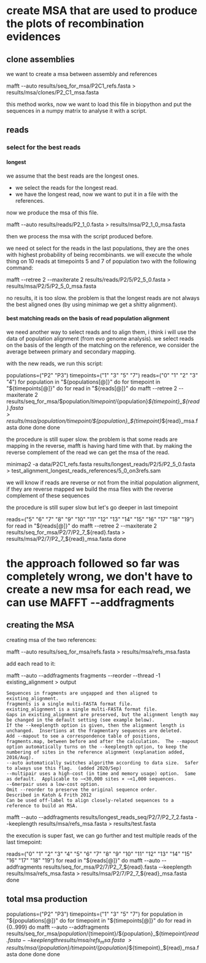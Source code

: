 # create MSA that are used to produce the plots of recombination evidences 

## clone assemblies

we want to create a msa between assembly and references

mafft --auto results/seq_for_msa/P2C1_refs.fasta > results/msa/clones/P2_C1_msa.fasta

this method works, now we want to load this file in biopython and put the sequences in a numpy matrix to analyse it with a script.

## reads

### select for the best reads

#### longest

we assume that the best reads are the longest ones.
- we select the reads for the longest read.
- we have the longest read, now we want to put it in a file with the references.

now we produce the msa of this file.

mafft --auto results/reads/P2_1_0.fasta > results/msa/P2_1_0_msa.fasta

then we process the msa with the script produced before.

we need ot select for the reads in the last populations, they are the ones with highest probability of being recombinants. we will execute the whole thing on 10 reads at timepoints 5 and 7 of population two with the following command:

mafft --retree 2 --maxiterate 2 results/reads/P2/5/P2_5_0.fasta > results/msa/P2/5/P2_5_0_msa.fasta

no results, it is too slow. the problem is that the longest reads are not always the best aligned ones (by using minimap we get a shitty alignment).

#### best matching reads on the basis of read population alignment

we need another way to select reads and to align them, i think i will use the data of population alignment (from evo genome analysis). we select reads on the basis of the length of the matching on the reference, we consider the average between primary and secondary mapping.

with the new reads, we run this script:

populations=("P2" "P3")
timepoints=("1" "3" "5" "7")
reads=("0" "1" "2" "3" "4")
for population in "${populations[@]}"
do
    for timepoint in "${timepoints[@]}"
    do
        for read in "${reads[@]}"
        do
        mafft --retree 2 --maxiterate 2 results/seq_for_msa/$population/$timepoint/${population}_${timepoint}_${read}.fasta \
        > results/msa/$population/$timepoint/${population}_${timepoint}_${read}_msa.fasta
        done
    done
done

the procedure is still super slow. the problem is that some reads are mapping in the reverse, mafft is having hard time with that. by making the reverse complement of the read we can get  the msa of the read.

minimap2 -a data/P2C1_refs.fasta results/longest_reads/P2/5/P2_5_0.fasta > test_alignment_longest_reads_references/5_0_on3refs.sam

we will know if reads are reverse or not from the initial population alignment, if they are reverse mapped we build the msa files with the reverse complement of these sequences

the procedure is still super slow but let's go deeper in last timepoint

reads=("5" "6" "7" "8" "9" "10" "11" "12" "13" "14" "15" "16" "17" "18" "19")
for read in "${reads[@]}"
do
mafft --retree 2 --maxiterate 2 results/seq_for_msa/P2/7/P2_7_${read}.fasta > results/msa/P2/7/P2_7_${read}_msa.fasta
done

# the approach followed so far was completely wrong, we don't have to create a new msa for each read, we can use MAFFT --addfragments

## creating the MSA

creating msa of the two references:

mafft --auto results/seq_for_msa/refs.fasta > results/msa/refs_msa.fasta

add each read to it:

mafft --auto --addfragments fragments --reorder --thread -1 existing_alignment > output

    Sequences in fragments are ungapped and then aligned to existing_alignment. 
    fragments is a single multi-FASTA format file.
    existing_alignment is a single multi-FASTA format file. 
    Gaps in existing_alignment are preserved, but the alignment length may be changed in the default setting (see example below).
    If the --keeplength option is given, then the alignment length is unchanged.  Insertions at the fragmentary sequences are deleted. 
    Add --mapout to see a correspondence table of positions, fragments.map, between before and after the calculation.  The --mapout option automatically turns on the --keeplength option, to keep the numbering of sites in the reference alignment (explanation added, 2016/Aug). 
    --auto automatically switches algorithm according to data size.  Safer to always use this flag.  (added 2020/Sep)
    --multipair uses a high-cost (in time and memory usage) option.  Same as default.  Applicable to ∼<30,000 sites × ∼<1,000 sequences.
    --6merpair uses a low-cost option.
    Omit --reorder to preserve the original sequence order. 
    Described in Katoh & Frith 2012
    Can be used off-label to align closely-related sequences to a reference to build an MSA.

mafft --auto --addfragments results/longest_reads_seq/P2/7/P2_7_2.fasta --keeplength results/msa/refs_msa.fasta > results/test.fasta

the execution is super fast, we can go further and test multiple reads of the last timepoint:

reads=("0" "1" "2" "3" "4" "5" "6" "7" "8" "9" "10" "11" "12" "13" "14" "15" "16" "17" "18" "19")
for read in "${reads[@]}"
do
mafft --auto --addfragments results/seq_for_msa/P2/7/P2_7_${read}.fasta --keeplength results/msa/refs_msa.fasta > results/msa/P2/7/P2_7_${read}_msa.fasta
done

## total msa production

populations=("P2" "P3")
timepoints=("1" "3" "5" "7")
for population in "${populations[@]}"
do
    for timepoint in "${timepoints[@]}"
    do
        for read in {0..999}
        do
        mafft --auto --addfragments results/seq_for_msa/${population}/${timepoint}/${population}_${timepoint}_${read}.fasta --keeplength results/msa/refs_msa.fasta \
        > results/msa/${population}/${timepoint}/${population}_${timepoint}_${read}_msa.fasta
        done
    done
done
